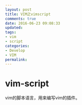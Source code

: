 ```yaml
---
layout: post
title: VIM之vimscript
comments: true
date: 2016-06-23 09:08:33
updated:
tags:
- vim
- script
categories:
- Develop
- VIM
permalink:
---
```


# vim-script

vim的脚本语言，用来编写vim的插件。

